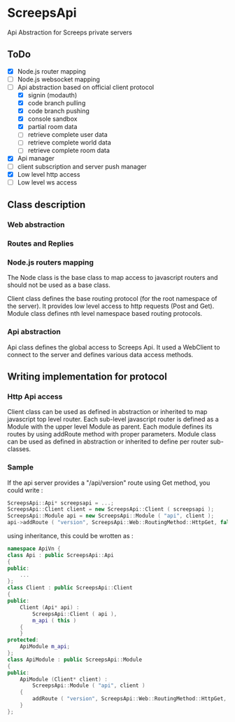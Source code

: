 # ScreepsApi
Api Abstraction for Screeps private servers

## ToDo

- [x] Node.js router mapping
- [ ] Node.js websocket mapping
- [ ] Api abstraction based on official client protocol
  - [x] signin (modauth)
  - [x] code branch pulling
  - [x] code branch pushing
  - [x] console sandbox
  - [x] partial room data
  - [ ] retrieve complete user data
  - [ ] retrieve complete world data
  - [ ] retrieve complete room data
- [x] Api manager
- [ ] client subscription and server push manager
- [x] Low level http access
- [ ] Low level ws access

## Class description

### Web abstraction

### Routes and Replies

### Node.js routers mapping

The Node class is the base class to map access to javascript routers and should not be used as a base class.

Client class defines the base routing protocol (for the root namespace of the server).
It provides low level access to http requests (Post and Get).
Module class defines nth level namespace based routing protocols.

### Api abstraction

Api class defines the global access to Screeps Api. It used a WebClient to connect to the server and defines various data access methods.

## Writing implementation for protocol

### Http Api access

Client class can be used as defined in abstraction or inherited to map javascript top level router.
Each sub-level javascript router is defined as a Module with the upper level Module as parent.
Each module defines its routes by using addRoute method with proper parameters.
Module class can be used as defined in abstraction or inherited to define per router sub-classes.

### Sample

If the api server provides a "/api/version" route using Get method, you could write :
```cpp
ScreepsApi::Api* screepsapi = ...;
ScreepsApi::Client client = new ScreepsApi::Client ( screepsapi );
ScreepsApi::Module api = new ScreepsApi::Module ( "api", client );
api->addRoute ( "version", ScreepsApi::Web::RoutingMethod::HttpGet, false, "" );
```

using inheritance, this could be wrotten as :
```cpp
namespace ApiVn {
class Api : public ScreepsApi::Api
{
public:
    ...
};
class Client : public ScreepsApi::Client
{
public:
    Client (Api* api) :
        ScreepsApi::Client ( api ),
        m_api ( this )
    {
    }
protected:
    ApiModule m_api;
};
class ApiModule : public ScreepsApi::Module
{
public:
    ApiModule (Client* client) :
        ScreepsApi::Module ( "api", client )
    {
        addRoute ( "version", ScreepsApi::Web::RoutingMethod::HttpGet, false, "" );
    }
};
```
